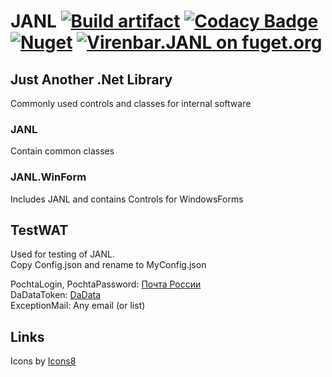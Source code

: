 # JANL [![Build artifact](https://github.com/Virenbar/JANL/actions/workflows/build-artifact.yml/badge.svg)](https://github.com/Virenbar/JANL/actions/workflows/build-artifact.yml) [![Codacy Badge](https://app.codacy.com/project/badge/Grade/bfe34ced3e784389b5235fdaf193e038)](https://www.codacy.com/gh/Virenbar/JANL/dashboard?utm_source=github.com&amp;utm_medium=referral&amp;utm_content=Virenbar/JANL&amp;utm_campaign=Badge_Grade) [![Nuget](https://img.shields.io/nuget/v/Virenbar.JANL)](https://www.nuget.org/packages/Virenbar.JANL/) [![Virenbar.JANL on fuget.org](https://www.fuget.org/packages/Virenbar.JANL/badge.svg)](https://www.fuget.org/packages/Virenbar.JANL)

## Just Another .Net Library

Commonly used controls and classes for internal software  

### JANL

Contain common classes

### JANL.WinForm

Includes JANL and contains Controls for WindowsForms  

## TestWAT

Used for testing of JANL.  
Copy Config.json and rename to MyConfig.json

PochtaLogin,  PochtaPassword: [Почта России](https://tracking.pochta.ru/)  
DaDataToken: [DaData](https://dadata.ru/)  
ExceptionMail: Any email (or list)  

## Links

Icons by [Icons8](https://icons8.com)  
